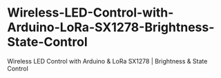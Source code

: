 # Wireless-LED-Control-with-Arduino-LoRa-SX1278-Brightness-State-Control
Wireless LED Control with Arduino &amp; LoRa SX1278 | Brightness &amp; State Control
